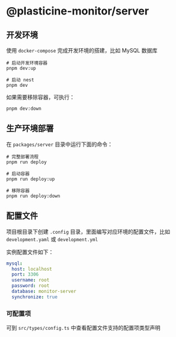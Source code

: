 # @plasticine-monitor/server

## 开发环境

使用 `docker-compose` 完成开发环境的搭建，比如 MySQL 数据库

```shell
# 启动开发环境容器
pnpm dev:up

# 启动 nest
pnpm dev
```

如果需要移除容器，可执行：

```shell
pnpm dev:down
```

## 生产环境部署

在 `packages/server` 目录中运行下面的命令：

```shell
# 完整部署流程
pnpm run deploy

# 启动容器
pnpm run deploy:up

# 移除容器
pnpm run deploy:down
```

## 配置文件

项目根目录下创建 `.config` 目录，里面编写对应环境的配置文件，比如 `development.yaml` 或 `development.yml`

实例配置文件如下：

```yaml
mysql:
  host: localhost
  port: 3306
  username: root
  password: root
  database: monitor-server
  synchronize: true
```

### 可配置项

可到 `src/types/config.ts` 中查看配置文件支持的配置项类型声明

